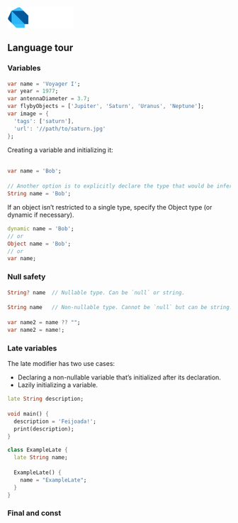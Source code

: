 
[<img src="../asset/dart.svg" width="150" />](https://dart.dev/language/variables)

## Language tour


### Variables

```dart
var name = 'Voyager I';
var year = 1977;
var antennaDiameter = 3.7;
var flybyObjects = ['Jupiter', 'Saturn', 'Uranus', 'Neptune'];
var image = {
  'tags': ['saturn'],
  'url': '//path/to/saturn.jpg'
};
```

Creating a variable and initializing it:
```dart 

var name = 'Bob';

// Another option is to explicitly declare the type that would be inferred:
String name = 'Bob';
```
If an object isn’t restricted to a single type, specify the Object type (or dynamic if necessary).
```dart
dynamic name = 'Bob';
// or
Object name = 'Bob';
// or
var name;
```

### Null safety

```dart
String? name  // Nullable type. Can be `null` or string.

String name   // Non-nullable type. Cannot be `null` but can be string.

var name2 = name ?? "";
var name2 = name!;
```

### Late variables
The late modifier has two use cases:
- Declaring a non-nullable variable that’s initialized after its declaration.
- Lazily initializing a variable.

```dart
late String description;

void main() {
  description = 'Feijoada!';
  print(description);
}
```

```dart
class ExampleLate {
  late String name;

  ExampleLate() {
    name = "ExampleLate";
  }
}
```

### Final and const
